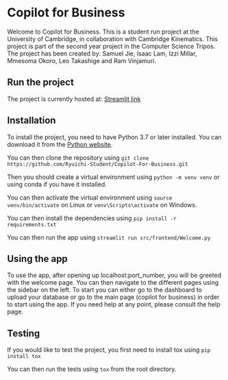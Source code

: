 # Copilot for Business

Welcome to Copilot for Business. This is a student run project at the University of Cambridge, in collaboration with Cambridge Kinematics. This project is part of the second year project in the Computer Science Tripos. The project has been created by: Samuel Jie, Isaac Lam, Izzi Millar, Mmesoma Okoro, Leo Takashige and Ram Vinjamuri.

## Run the project

The project is currently hosted at: [Streamlit link]()

## Installation

To install the project, you need to have Python 3.7 or later installed. You can download it from the [Python website](https://www.python.org/downloads/).

You can then clone the repository using ```git clone https://github.com/Ryuichi-Student/Copilot-For-Business.git```

Then you should create a virtual environment using ```python -m venv venv``` or using conda if you have it installed.

You can then activate the virtual environment using ```source venv/bin/activate``` on Linux or ```venv\Scripts\activate``` on Windows.

You can then install the dependencies using ```pip install -r requirements.txt```

You can then run the app using ```streamlit run src/frontend/Welcome.py```

## Using the app

To use the app, after opening up localhost:port_number, you will be greeted with the welcome page. You can then navigate to the different pages using the sidebar on the left. To start you can either go to the dashboard to upload your database or go to the main page (copilot for business) in order to start using the app.
If you need help at any point, please consult the help page.


## Testing

If you would like to test the project, you first need to install tox using ```pip install tox```

You can then run the tests using ```tox``` from the root directory.






